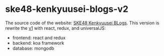 # ske48-kenkyuusei-blogs-v2

The source code of the website: [SKE48 Kenkyuusei BLogs][].
This version is rewrite the [v1][] with react, redux, and universalJS:
* frontend: react and redux  
* backend: koa framework 
* database: mongodb

[SKE48 Kenkyuusei BLogs]: https://vincenter02.herokuapp.com/ske48_kenkyuusei_blogs
[v1]:
https://github.com/vincenterr/ske48-kenkyuusei-blogs-v1
